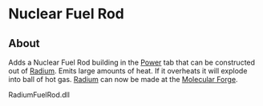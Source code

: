 
# Nuclear Fuel Rod

## About
Adds a Nuclear Fuel Rod building in the [Power](https://oxygennotincluded.gamepedia.com/Power) tab that can be constructed out of [Radium](https://oxygennotincluded.gamepedia.com/Radium).
Emits large amounts of heat.
If it overheats it will explode into ball of hot gas.
[Radium](https://oxygennotincluded.gamepedia.com/Radium) can now be made at the [Molecular Forge](https://oxygennotincluded.gamepedia.com/Molecular_Forge).


RadiumFuelRod.dll
